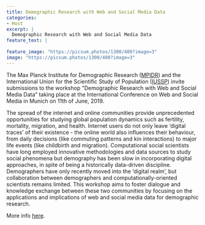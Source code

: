 ```yaml
---
title: Demographic Research with Web and Social Media Data
categories:
- Host
excerpt: |
  Demographic Research with Web and Social Media Data
feature_text: |
   
feature_image: "https://picsum.photos/1300/400?image=3"
image: "https://picsum.photos/1300/400?image=3"
---
```



The Max Planck Institute for Demographic Research ([MPIDR](https://www.demogr.mpg.de/en/default.htm)) and the International Union for the Scientific Study of Population ([IUSSP](https://iussp.org/en)) invite submissions to the workshop "Demographic Research with Web and Social Media Data” taking place at the International Conference on Web and Social Media in Munich on 11th of June, 2019.

The spread of the internet and online communities provide unprecedented opportunities for studying global population dynamics such as fertility, mortality, migration, and health. Internet users do not only leave ‘digital traces’ of their existence - the online world also influences their  behaviour, from daily decisions (like commuting patterns and kin interactions) to major life events (like childbirth and migration). Computational social scientists have long employed innovative methodologies and data sources to study social phenomena but demography has been slow in incorporating digital approaches, in spite of being a historically data-driven discipline. Demographers have only recently moved into the ‘digital realm’, but collaboration between demographers and computationally-oriented scientists remains limited. This workshop aims to foster dialogue and knowledge exchange between these two communities by focusing on the applications and implications of web and social media data for demographic research.

More info [here](https://iussp.org/en/workshop-demographic-research-web-and-social-media-data).
